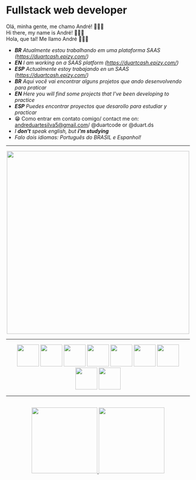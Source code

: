 # Fullstack web developer

Olá, minha gente, me chamo André! 🙋🏾‍♂️
<br />
Hi there, my name is André! 🙋🏾‍♂️
<br />
Hola, que tal! Me llamo André 🙋🏾‍♂️

- *__BR__ Atualmente estou trabalhando em uma plataforma SAAS (https://duartcash.epizy.com/)*
- *__EN__ I am working on a SAAS platform (https://duartcash.epizy.com/)*
- *__ESP__ Actualmente estoy trabajando en un SAAS (https://duartcash.epizy.com/)*
- *__BR__ Aqui você vai encontrar alguns projetos que ando desenvolvendo para praticar*
- *__EN__ Here you will find some projects that I've been developing to practice*
- *__ESP__ Puedes encontrar proyectos que desarollo para estudiar y practicar*
- 😁 Como entrar em contato comigo/ contact me on: andreduartesilva5@gmail.com/ @duartcode or @duart.ds
- *I __don't__ speak english, but __i'm studying__*
- *Falo dois idiomas: Português do BRASIL e Espanhol!*
<hr/>
<div align="center">
<!-- <img width="400" align="center" src="https://github.com/andredevelop/andreduarte/assets/73521282/afa06316-394b-4b2f-9875-3c0c3a9cd9f9" /> -->
<img width="500" align="center" src="https://github.com/andredevelop/andredevelop/assets/73521282/4cbe9fcd-862f-4eb6-a994-430849a0c204" />
</div>
<hr/>
<div align="center">
<img width="60" src="https://cdn.jsdelivr.net/gh/devicons/devicon/icons/php/php-plain.svg" />
<img width="60" src="https://cdn.jsdelivr.net/gh/devicons/devicon/icons/mysql/mysql-original-wordmark.svg" />     
<img width="60" src="https://cdn.jsdelivr.net/gh/devicons/devicon/icons/css3/css3-plain-wordmark.svg" />
<img width="60" src="https://cdn.jsdelivr.net/gh/devicons/devicon/icons/html5/html5-plain-wordmark.svg" />
<img width="60" src="https://cdn.jsdelivr.net/gh/devicons/devicon/icons/javascript/javascript-original.svg" />
<img width="60" src="https://cdn.jsdelivr.net/gh/devicons/devicon/icons/jquery/jquery-plain-wordmark.svg" />
<img width="60" src="https://cdn.jsdelivr.net/gh/devicons/devicon/icons/wordpress/wordpress-plain.svg" />
<img width="60" src="https://cdn.jsdelivr.net/gh/devicons/devicon/icons/filezilla/filezilla-plain.svg" />
<img width="60" src="https://cdn.jsdelivr.net/gh/devicons/devicon/icons/git/git-plain.svg" />
</div>
<hr/>
<br/>
<div align="center">
<a href="https://github.com/andredevelop">
<img height="180em" src="https://github-readme-stats.vercel.app/api/top-langs/?username=andredevelop&layout=compact&langs_count=7&theme=dracula"/>
<img height="180em" src="https://github-readme-stats.vercel.app/api?username=andredevelop&show_icons=true&theme=dracula&include_all_commits=true&count_private=true"/>
</div>
